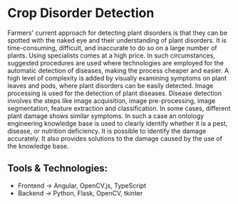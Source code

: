 # Crop Disorder Detection

Farmers' current approach for detecting plant disorders is that they can be spotted with the naked eye and their understanding of plant disorders. It is time-consuming, difficult, and inaccurate to do so on a large number of plants. Using specialists comes at a high price. In such circumstances, suggested procedures are used where technologies are employed for the automatic detection of diseases, making the process cheaper and easier. A high level of complexity is added by visually examining symptoms on plant leaves and pods, where plant disorders can be easily detected. Image processing is used for the detection of plant diseases. Disease detection involves the steps like image acquisition, image pre-processing, image segmentation, feature extraction and classification. In some cases, different plant damage shows similar symptoms. In such a case an ontology engineering knowledge base is used to clearly identify whether it is a pest, disease, or nutrition deficiency. It is possible to identify the damage accurately. It also provides solutions to the damage caused by the use of the knowledge base.

##  Tools & Technologies: 
   - Frontend -> Angular, OpenCV.js, TypeScript
   - Backend -> Python, Flask, OpenCV, tkinter


